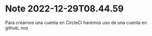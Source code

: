 Note 2022-12-29T08.44.59
========================

Para crearnos una cuenta en CircleCI haremos uso de una cuenta en github, nos 